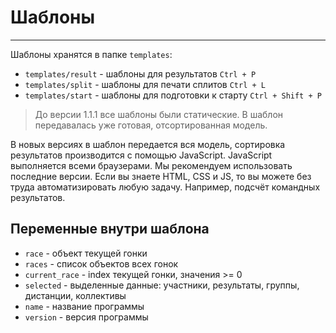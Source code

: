 # Шаблоны

___

Шаблоны хранятся в папке `templates`:

* `templates/result` - шаблоны для результатов `Ctrl + P`
* `templates/split` - шаблоны для печати сплитов `Ctrl + L`
* `templates/start` - шаблоны для подготовки к старту `Ctrl + Shift + P`

> До версии 1.1.1 все шаблоны были статические.
В шаблон передавалась уже готовая, отсортированная модель. 

В новых версиях в шаблон передается вся модель, сортировка результатов производится с помощью JavaScript.
JavaScript выполняется всеми браузерами. Мы рекомендуем использовать последние версии.
Если вы знаете HTML, CSS и JS, то вы можете без труда автоматизировать любую задачу.
Например, подсчёт командных результатов.

## Переменные внутри шаблона

* `race` - объект текущей гонки
* `races` - список объектов всех гонок
* `current_race` - index текущей гонки, значения >= 0
* `selected` - выделенные данные: участники, результаты, группы, дистанции, коллективы
* `name` - название программы
* `version` - версия программы

